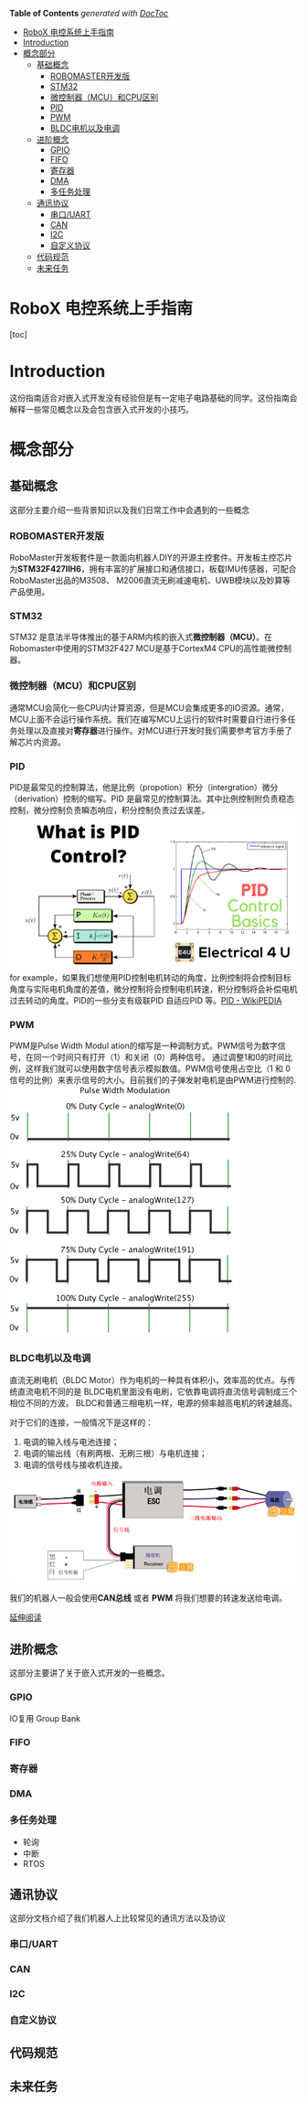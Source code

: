 <!-- START doctoc generated TOC please keep comment here to allow auto update -->
<!-- DON'T EDIT THIS SECTION, INSTEAD RE-RUN doctoc TO UPDATE -->
**Table of Contents**  *generated with [DocToc](https://github.com/thlorenz/doctoc)*

- [RoboX 电控系统上手指南](#robox-%E7%94%B5%E6%8E%A7%E7%B3%BB%E7%BB%9F%E4%B8%8A%E6%89%8B%E6%8C%87%E5%8D%97)
- [Introduction](#introduction)
- [概念部分](#%E6%A6%82%E5%BF%B5%E9%83%A8%E5%88%86)
  - [基础概念](#%E5%9F%BA%E7%A1%80%E6%A6%82%E5%BF%B5)
    - [ROBOMASTER开发版](#robomaster%E5%BC%80%E5%8F%91%E7%89%88)
    - [STM32](#stm32)
    - [微控制器（MCU）和CPU区别](#%E5%BE%AE%E6%8E%A7%E5%88%B6%E5%99%A8mcu%E5%92%8Ccpu%E5%8C%BA%E5%88%AB)
    - [PID](#pid)
    - [PWM](#pwm)
    - [BLDC电机以及电调](#bldc%E7%94%B5%E6%9C%BA%E4%BB%A5%E5%8F%8A%E7%94%B5%E8%B0%83)
  - [进阶概念](#%E8%BF%9B%E9%98%B6%E6%A6%82%E5%BF%B5)
    - [GPIO](#gpio)
    - [FIFO](#fifo)
    - [寄存器](#%E5%AF%84%E5%AD%98%E5%99%A8)
    - [DMA](#dma)
    - [多任务处理](#%E5%A4%9A%E4%BB%BB%E5%8A%A1%E5%A4%84%E7%90%86)
  - [通讯协议](#%E9%80%9A%E8%AE%AF%E5%8D%8F%E8%AE%AE)
    - [串口/UART](#%E4%B8%B2%E5%8F%A3uart)
    - [CAN](#can)
    - [I2C](#i2c)
    - [自定义协议](#%E8%87%AA%E5%AE%9A%E4%B9%89%E5%8D%8F%E8%AE%AE)
  - [代码规范](#%E4%BB%A3%E7%A0%81%E8%A7%84%E8%8C%83)
  - [未来任务](#%E6%9C%AA%E6%9D%A5%E4%BB%BB%E5%8A%A1)

<!-- END doctoc generated TOC please keep comment here to allow auto update -->

# RoboX 电控系统上手指南
[toc]
# Introduction

这份指南适合对嵌入式开发没有经验但是有一定电子电路基础的同学。这份指南会解释一些常见概念以及会包含嵌入式开发的小技巧。

# 概念部分

## 基础概念

这部分主要介绍一些背景知识以及我们日常工作中会遇到的一些概念

### ROBOMASTER开发版

RoboMaster开发板套件是一款面向机器人DIY的开源主控套件。开发板主控芯片为**STM32F427IIH6**，拥有丰富的扩展接口和通信接口，板载IMU传感器，可配合RoboMaster出品的M3508、 M2006直流无刷减速电机、UWB模块以及妙算等产品使用。

### STM32

STM32 是意法半导体推出的基于ARM内核的嵌入式**微控制器（MCU）**。在Robomaster中使用的STM32F427 MCU是基于CortexM4 CPU的高性能微控制器。

### 微控制器（MCU）和CPU区别

通常MCU会简化一些CPU内计算资源，但是MCU会集成更多的IO资源。通常，MCU上面不会运行操作系统。我们在编写MCU上运行的软件时需要自行进行多任务处理以及直接对**寄存器**进行操作。对MCU进行开发时我们需要参考官方手册了解芯片内资源。

### PID

PID是最常见的控制算法，他是比例（propotion）积分（intergration）微分（derivation）控制的缩写。PID 是最常见的控制算法。其中比例控制附负责稳态控制，微分控制负责瞬态响应，积分控制负责过去误差。![PID Example](What-is-PID-Control.png) for example，如果我们想使用PID控制电机转动的角度，比例控制将会控制目标角度与实际电机角度的差值，微分控制将会控制电机转速，积分控制将会补偿电机过去转动的角度。PID的一些分支有级联PID 自适应PID 等。[PID - WikiPEDIA](https://zh.wikipedia.org/wiki/PID%E6%8E%A7%E5%88%B6%E5%99%A8
) 

### PWM

PWM是Pulse Width Modul ation的缩写是一种调制方式。PWM信号为数字信号，在同一个时间只有打开（1）和关闭（0）两种信号。 通过调整1和0的时间比例，这样我们就可以使用数字信号表示模拟数值。PWM信号使用占空比（1 和 0 信号的比例）来表示信号的大小。目前我们的子弹发射电机是由PWM进行控制的. 
![PWM IMG](pwm.gif)

### BLDC电机以及电调

 直流无刷电机（BLDC Motor）作为电机的一种具有体积小，效率高的优点。与传统直流电机不同的是 BLDC电机里面没有电刷，它依靠电调将直流信号调制成三个相位不同的方波。 BLDC和普通三相电机一样，电源的频率越高电机的转速越高。

对于它们的连接，一般情况下是这样的：
1. 电调的输入线与电池连接；
2. 电调的输出线（有刷两根、无刷三根）与电机连接；
3. 电调的信号线与接收机连接。

![BLDC](BLDC.png)

我们的机器人一般会使用**CAN总线** 或者 **PWM** 将我们想要的转速发送给电调。

[延伸阅读](http://www.modouwo.com/AiHaoZhe/Tutorial/Detail/UAV/744/13)

## 进阶概念

这部分主要讲了关于嵌入式开发的一些概念。 

### GPIO
IO复用 Group Bank

### FIFO

### 寄存器

### DMA

### 多任务处理

- 轮询
- 中断
- RTOS

## 通讯协议

这部分文档介绍了我们机器人上比较常见的通讯方法以及协议

### 串口/UART

### CAN

### I2C

### 自定义协议

## 代码规范

## 未来任务




